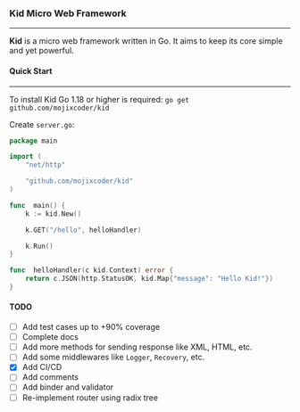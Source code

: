 
### Kid Micro Web Framework
___
**Kid** is a micro web framework written in Go. It aims to keep its core simple and yet powerful.

#### Quick Start
___

To install Kid Go 1.18 or higher is required: `go get github.com/mojixcoder/kid`

Create `server.go`:

```go
package main

import (
    "net/http"

    "github.com/mojixcoder/kid"
)

func  main() {
    k := kid.New()

    k.GET("/hello", helloHandler)

    k.Run()
}

func  helloHandler(c kid.Context) error {
    return c.JSON(http.StatusOK, kid.Map{"message": "Hello Kid!"})
}
```

#### TODO
- [ ]   Add test cases up to +90% coverage
- [ ]   Complete docs
- [ ]   Add more methods for sending response like XML, HTML, etc.
- [ ]   Add some middlewares like `Logger`, `Recovery`, etc.
- [x]   Add CI/CD
- [ ]   Add comments
- [ ]   Add binder and validator
- [ ]   Re-implement router using radix tree
